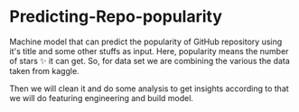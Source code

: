 # Predicting-Repo-popularity
Machine model that can predict the popularity of GitHub repository using it's title and some other stuffs as input. Here, popularity means the number of stars ✨ it can get. So, for data set we are combining the various the data taken from kaggle.

Then we will clean it and do some analysis to get insights according to that we will do featuring engineering and build model.
